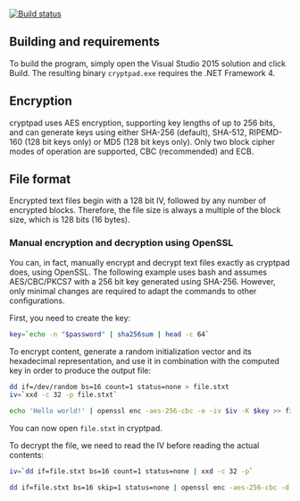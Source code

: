 [![Build status](https://ci.appveyor.com/api/projects/status/rdkgt36mc8ksjp7d?svg=true)](https://ci.appveyor.com/project/tniessen/cryptpad)

## Building and requirements

To build the program, simply open the Visual Studio 2015 solution and click Build. The resulting
binary `cryptpad.exe` requires the .NET Framework 4.

## Encryption

cryptpad uses AES encryption, supporting key lengths of up to 256 bits, and can generate keys using
either SHA-256 (default), SHA-512, RIPEMD-160 (128 bit keys only) or MD5 (128 bit keys only). Only
two block cipher modes of operation are supported, CBC (recommended) and ECB.

## File format

Encrypted text files begin with a 128 bit IV, followed by any number of encrypted blocks. Therefore,
the file size is always a multiple of the block size, which is 128 bits (16 bytes).

### Manual encryption and decryption using OpenSSL

You can, in fact, manually encrypt and decrypt text files exactly as cryptpad does, using OpenSSL.
The following example uses bash and assumes AES/CBC/PKCS7 with a 256 bit key generated using
SHA-256. However, only minimal changes are required to adapt the commands to other configurations.

First, you need to create the key:

```bash
key=`echo -n "$password" | sha256sum | head -c 64`
```

To encrypt content, generate a random initialization vector and its hexadecimal representation,
and use it in combination with the computed key in order to produce the output file:

```bash
dd if=/dev/random bs=16 count=1 status=none > file.stxt
iv=`xxd -c 32 -p file.stxt`

echo 'Hello world!' | openssl enc -aes-256-cbc -e -iv $iv -K $key >> file.stxt
```

You can now open `file.stxt` in cryptpad.

To decrypt the file, we need to read the IV before reading the actual contents:

```bash
iv=`dd if=file.stxt bs=16 count=1 status=none | xxd -c 32 -p`

dd if=file.stxt bs=16 skip=1 status=none | openssl enc -aes-256-cbc -d -iv $iv -K $key
```
